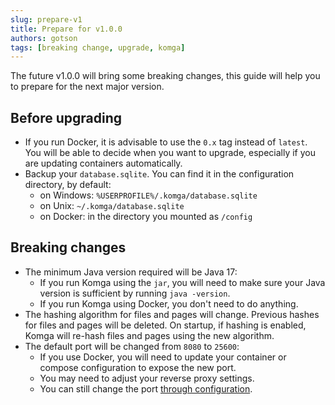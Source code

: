 ```yaml
---
slug: prepare-v1
title: Prepare for v1.0.0
authors: gotson
tags: [breaking change, upgrade, komga]
---
```


The future v1.0.0 will bring some breaking changes, this guide will help you to prepare for the next major version.

## Before upgrading

- If you run Docker, it is advisable to use the `0.x` tag instead of `latest`. You will be able to decide when you want to upgrade, especially if you are updating containers automatically.
- Backup your `database.sqlite`. You can find it in the configuration directory, by default:
    - on Windows: `%USERPROFILE%/.komga/database.sqlite`
    - on Unix: `~/.komga/database.sqlite`
    - on Docker: in the directory you mounted as `/config`

## Breaking changes

- The minimum Java version required will be Java 17:
    - If you run Komga using the `jar`, you will need to make sure your Java version is sufficient by running `java -version`.
    - If you run Komga using Docker, you don't need to do anything.
- The hashing algorithm for files and pages will change. Previous hashes for files and pages will be deleted. On startup, if hashing is enabled, Komga will re-hash files and pages using the new algorithm.
- The default port will be changed from `8080` to `25600`:
    - If you use Docker, you will need to update your container or compose configuration to expose the new port.
    - You may need to adjust your reverse proxy settings.
    - You can still change the port [through configuration](/docs/installation/configuration#server_port--serverport-port).
